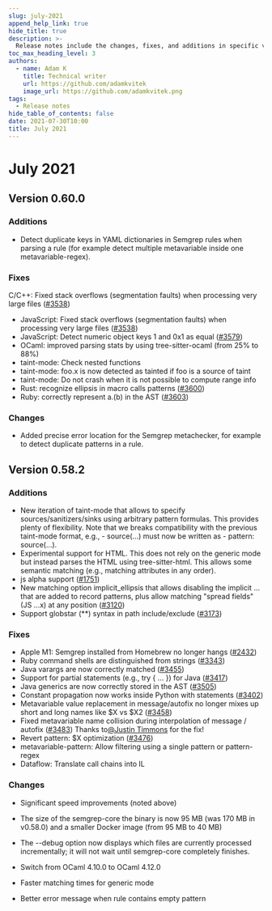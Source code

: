 ```yaml
---
slug: july-2021
append_help_link: true
hide_title: true
description: >-
  Release notes include the changes, fixes, and additions in specific versions of Semgrep.
toc_max_heading_level: 3
authors:
  - name: Adam K
    title: Technical writer
    url: https://github.com/adamkvitek
    image_url: https://github.com/adamkvitek.png
tags: 
  - Release notes
hide_table_of_contents: false
date: 2021-07-30T10:00
title: July 2021
---
```


# July 2021

## Version 0.60.0

### Additions

- Detect duplicate keys in YAML dictionaries in Semgrep rules when parsing a rule (for example detect multiple metavariable inside one metavariable-regex).

### Fixes

C/C++: Fixed stack overflows (segmentation faults) when processing very large files ([#3538](https://github.com/semgrep/semgrep/issues/3538))

- JavaScript: Fixed stack overflows (segmentation faults) when processing very large files ([#3538](https://github.com/semgrep/semgrep/issues/3538))
- JavaScript: Detect numeric object keys 1 and 0x1 as equal ([#3579](https://github.com/semgrep/semgrep/issues/3579))
- OCaml: improved parsing stats by using tree-sitter-ocaml (from 25% to 88%)
- taint-mode: Check nested functions
- taint-mode: foo.x is now detected as tainted if foo is a source of taint
- taint-mode: Do not crash when it is not possible to compute range info
- Rust: recognize ellipsis in macro calls patterns ([#3600](https://github.com/semgrep/semgrep/issues/3600))
- Ruby: correctly represent a.(b) in the AST ([#3603](https://github.com/semgrep/semgrep/issues/3603))

### Changes

- Added precise error location for the Semgrep metachecker, for example to detect duplicate patterns in a rule.

## Version 0.58.2

### Additions

- New iteration of taint-mode that allows to specify sources/sanitizers/sinks using arbitrary pattern formulas. This provides plenty of flexibility. Note that we breaks compatibility with the previous taint-mode format, e.g., - source(...) must now be written as - pattern: source(...).
- Experimental support for HTML. This does not rely on the generic mode but instead parses the HTML using tree-sitter-html. This allows some semantic matching (e.g., matching attributes in any order).
- js alpha support ([#1751](https://github.com/semgrep/semgrep/issues/1751))
- New matching option implicit_ellipsis that allows disabling the implicit ... that are added to record patterns, plus allow matching "spread fields" (JS ...x) at any position ([#3120](https://github.com/semgrep/semgrep/issues/3120))
- Support globstar (**) syntax in path include/exclude ([#3173](https://github.com/semgrep/semgrep/pull/3173))

### Fixes

- Apple M1: Semgrep installed from Homebrew no longer hangs ([#2432](https://github.com/semgrep/semgrep/issues/2432))
- Ruby command shells are distinguished from strings ([#3343](https://github.com/semgrep/semgrep/issues/3343))
- Java varargs are now correctly matched ([#3455](https://github.com/semgrep/semgrep/issues/3455))
- Support for partial statements (e.g., try \{ ... \}) for Java ([#3417](https://github.com/semgrep/semgrep/issues/3417))
- Java generics are now correctly stored in the AST ([#3505](https://github.com/semgrep/semgrep/pull/3505))
- Constant propagation now works inside Python with statements ([#3402](https://github.com/semgrep/semgrep/issues/3402))
- Metavariable value replacement in message/autofix no longer mixes up short and long names like $X vs $X2 ([#3458](https://github.com/semgrep/semgrep/issues/3458))
- Fixed metavariable name collision during interpolation of message / autofix ([#3483](https://github.com/semgrep/semgrep/pull/3483)) Thanks to[@Justin Timmons](https://r2c-community.slack.com/team/U026SUZKJ8Z) for the fix!
- Revert pattern: $X optimization ([#3476](https://github.com/semgrep/semgrep/issues/3476))
- metavariable-pattern: Allow filtering using a single pattern or pattern-regex
- Dataflow: Translate call chains into IL

### Changes

- Significant speed improvements (noted above)
- The size of the semgrep-core the binary is now 95 MB (was 170 MB in v0.58.0) and a smaller Docker image (from 95 MB to 40 MB)
- The --debug option now displays which files are currently processed incrementally; it will not wait until semgrep-core completely finishes.
- Switch from OCaml 4.10.0 to OCaml 4.12.0
- Faster matching times for generic mode

- Better error message when rule contains empty pattern
